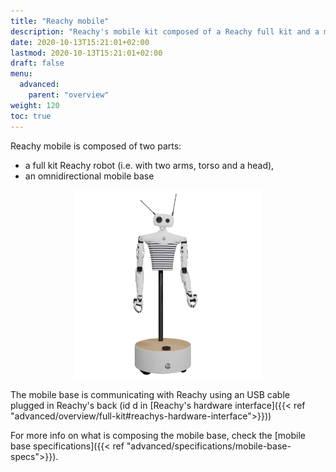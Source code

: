 ```yaml
---
title: "Reachy mobile"
description: "Reachy's mobile kit composed of a Reachy full kit and a mobile base."
date: 2020-10-13T15:21:01+02:00
lastmod: 2020-10-13T15:21:01+02:00
draft: false
menu: 
  advanced:
    parent: "overview"
weight: 120
toc: true
---
```

Reachy mobile is composed of two parts:
* a full kit Reachy robot (i.e. with two arms, torso and a head),
* an omnidirectional mobile base

<p align="center">
  <img src="reachy-mobile.png" alt="drawing" width="60%"/>
</p>

The mobile base is communicating with Reachy using an USB cable plugged in Reachy's back (id d in [Reachy's hardware interface]({{< ref "advanced/overview/full-kit#reachys-hardware-interface">}}))

For more info on what is composing the mobile base, check the [mobile base specifications]({{< ref "advanced/specifications/mobile-base-specs">}}).